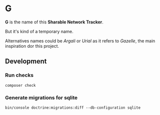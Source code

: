 # G

__G__ is the name of this __Sharable Network Tracker__.

But it's kind of a temporary name.

Alternatives names could be *Argali* or *Urial* as it refers to *Gazelle*, the main inspiration dor this project.

## Development

### Run checks

    composer check

### Generate migrations for sqlite

    bin/console doctrine:migrations:diff --db-configuration sqlite

